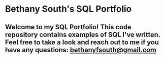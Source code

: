 # Bethany South's SQL Portfolio

## Welcome to my SQL Portfolio! This code repository contains examples of SQL I've written. Feel free to take a look and reach out to me if you have any questions: bethanyfsouth@gmail.com
